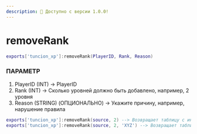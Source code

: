 ```yaml
---
description: 🔧 Доступно с версии 1.0.0!
---
```


# removeRank

```lua title="Синтаксис экспорта"
exports['tuncion_xp']:removeRank(PlayerID, Rank, Reason)
```

### ПАРАМЕТР

1. PlayerID <span className="color-blue">(INT)</span> <span className="color-orange">-> PlayerID</span>
2. Rank <span className="color-blue">(INT)</span> <span className="color-orange">-> Сколько уровней должно быть добавлено, например, 2 уровня</span>
3. Reason <span className="color-blue">(STRING) (ОПЦИОНАЛЬНО)</span> <span className="color-orange">-> Укажите причину, например, нарушение правила</span>

```lua
exports['tuncion_xp']:removeRank(source, 2) --> Возвращает таблицу с информацией
exports['tuncion_xp']:removeRank(source, 2, 'XYZ') --> Возвращает таблицу с информацией
```